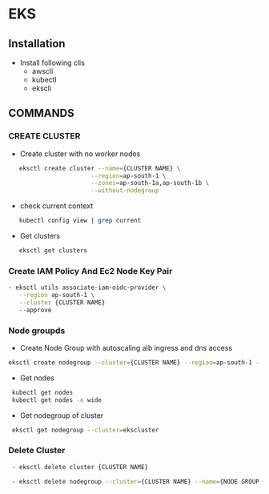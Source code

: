 # EKS

## Installation

- Install following clis
    * awscli
    * kubectl 
    * ekscli

## COMMANDS

### CREATE CLUSTER
-  Create cluster with no worker nodes
 ```sh
    eksctl create cluster --name={CLUSTER NAME} \
                        --region=ap-south-1 \
                        --zones=ap-south-1a,ap-south-1b \
                        --without-nodegroup 
```

- check current context 
 ```sh
    kubectl config view | grep current 
```

- Get clusters
 ```sh
    eksctl get clusters
```

### Create IAM Policy And Ec2 Node Key Pair
 ```sh
- eksctl utils associate-iam-oidc-provider \
    --region ap-south-1 \
    --cluster {CLUSTER NAME}
    --approve
```

### Node groupds
- Create Node Group with autoscaling alb ingress and dns access
 ```sh
eksctl create nodegroup --cluster={CLUSTER NAME} --region=ap-south-1 --name={CLUSTER NODEGROUP NAME} --node-type=t2.medium --nodes=2 --nodes-min=2 --nodes-max=5  --node-volume-size=10 --ssh-access --ssh-public-key=eks --managed --asg-access --external-dns-access --full-ecr-access --appmesh-access --alb-ingress-access 
```

- Get nodes
 ```sh
  kubectl get nodes
  kubectl get nodes -o wide
```

- Get nodegroup of cluster
 ```sh
  eksctl get nodegroup --cluster=ekscluster
```

### Delete Cluster
```sh
 - eksctl delete cluster {CLUSTER NAME}

 - eksctl delete nodegroup --cluster={CLUSTER NAME} --name={NODE GROUP NAME}
```
